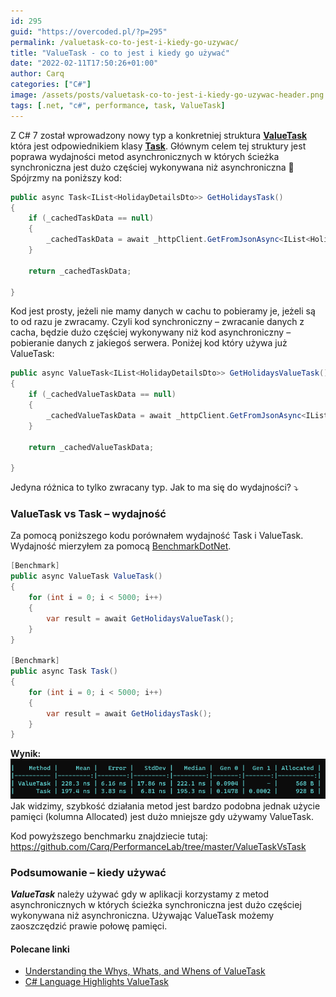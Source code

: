 ```yaml
---
id: 295
guid: "https://overcoded.pl/?p=295"
permalink: /valuetask-co-to-jest-i-kiedy-go-uzywac/
title: "ValueTask - co to jest i kiedy go używać"
date: "2022-02-11T17:50:26+01:00"
author: Carq
categories: ["C#"]
image: /assets/posts/valuetask-co-to-jest-i-kiedy-go-uzywac-header.png
tags: [.net, "c#", performance, task, ValueTask]
---
```


Z C# 7 został wprowadzony nowy typ a konkretniej struktura [**ValueTask**](https://docs.microsoft.com/pl-pl/dotnet/api/system.threading.tasks.valuetask-1?view=net-6.0) która jest odpowiednikiem klasy [**Task**](https://docs.microsoft.com/pl-pl/dotnet/api/system.threading.tasks.task-1?view=net-6.0). Głównym celem tej struktury jest poprawa wydajności metod asynchronicznych w których ścieżka synchroniczna jest dużo częściej wykonywana niż asynchroniczna 🤔 Spójrzmy na poniższy kod:

```csharp
public async Task<IList<HolidayDetailsDto>> GetHolidaysTask()
{
    if (_cachedTaskData == null)
    {
        _cachedTaskData = await _httpClient.GetFromJsonAsync<IList<HolidayDetailsDto>>("https://date.nager.at/api/v2/publicholidays/2022/PL");
    }

    return _cachedTaskData;

}
```

Kod jest prosty, jeżeli nie mamy danych w cachu to pobieramy je, jeżeli są to od razu je zwracamy. Czyli kod synchroniczny – zwracanie danych z cacha, będzie dużo częściej wykonywany niż kod asynchroniczny – pobieranie danych z jakiegoś serwera. Poniżej kod który używa już ValueTask:

```csharp
public async ValueTask<IList<HolidayDetailsDto>> GetHolidaysValueTask()
{
    if (_cachedValueTaskData == null)
    {
        _cachedValueTaskData = await _httpClient.GetFromJsonAsync<IList<HolidayDetailsDto>>("https://date.nager.at/api/v2/publicholidays/2022/PL");
    }

    return _cachedValueTaskData;

}
```

Jedyna różnica to tylko zwracany typ. Jak to ma się do wydajności? ⤵️

### ValueTask vs Task – wydajność

Za pomocą poniższego kodu porównałem wydajność Task i ValueTask. Wydajność mierzyłem za pomocą [](https://github.com/dotnet/BenchmarkDotNet)[BenchmarkDotNet](https://github.com/dotnet/BenchmarkDotNet).

```csharp
[Benchmark]
public async ValueTask ValueTask()
{
    for (int i = 0; i < 5000; i++)
    {
        var result = await GetHolidaysValueTask();
    }
}

[Benchmark]
public async Task Task()
{
    for (int i = 0; i < 5000; i++)
    {
        var result = await GetHolidaysTask();
    }
}
```

**Wynik:**
![](assets/posts/value_task_01.png)
Jak widzimy, szybkość działania metod jest bardzo podobna jednak użycie pamięci (kolumna Allocated) jest dużo mniejsze gdy używamy ValueTask.

Kod powyższego benchmarku znajdziecie tutaj: <https://github.com/Carq/PerformanceLab/tree/master/ValueTaskVsTask>

### Podsumowanie – kiedy używać

**_ValueTask_** należy używać gdy w aplikacji korzystamy z metod asynchronicznych w których ścieżka synchroniczna jest dużo częściej wykonywana niż asynchroniczna. Używając ValueTask możemy zaoszczędzić prawie połowę pamięci.

#### Polecane linki

- [Understanding the Whys, Whats, and Whens of ValueTask](https://devblogs.microsoft.com/dotnet/understanding-the-whys-whats-and-whens-of-valuetask/)
- [C# Language Highlights ValueTask](https://www.youtube.com/watch?v=IN4dRdKlISI)
